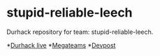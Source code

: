 # stupid-reliable-leech
Durhack repository for team: stupid-reliable-leech.

*[Durhack live](https://live.durhack.com/)
*[Megateams](https://megateams.durhack.com/hacker)
*[Devpost](https://durhack-2023.devpost.com/)
